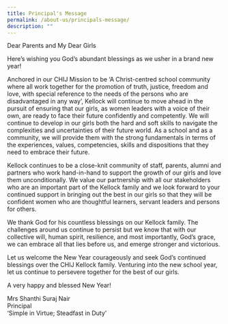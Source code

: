 ```yaml
---
title: Principal's Message
permalink: /about-us/principals-message/
description: ""
---
```

<p>Dear Parents and My Dear Girls</p>
<p>Here&rsquo;s wishing you God&rsquo;s abundant blessings as we usher in a brand new year!</p>
<p>Anchored in our CHIJ Mission to be &lsquo;A Christ-centred school community where all work together for the promotion of truth, justice, freedom and love, with special reference to the needs of the persons who are disadvantaged in any way&rsquo;, Kellock will continue to move ahead in the pursuit of ensuring that our girls, as women leaders with a voice of their own, are ready to face their future confidently and competently. We will continue to develop in our girls both the hard and soft skills to navigate the complexities and uncertainties of their future world. As a school and as a community, we will provide them with the strong fundamentals in terms of the experiences, values, competencies, skills and dispositions that they need to embrace their future.</p>
<p>Kellock continues to be a close-knit community of staff, parents, alumni and partners who work hand-in-hand to support the growth of our girls and love them unconditionally. We value our partnership with all our stakeholders who are an important part of the Kellock family and we look forward to your continued support in bringing out the best in our girls so that they will be confident women who are thoughtful learners, servant leaders and persons for others.</p>
<p>We thank God for his countless blessings on our Kellock family. The challenges around us continue to persist but we know that with our collective will, human spirit, resilience, and most importantly, God&rsquo;s grace, we can embrace all that lies before us, and emerge stronger and victorious.</p>
<p>Let us welcome the New Year courageously and seek God&rsquo;s continued blessings over the CHIJ Kellock family. Venturing into the new school year, let us continue to persevere together for the best of our girls.</p>
<p>A very happy and blessed New Year!</p>
<p>Mrs Shanthi Suraj Nair&nbsp;<br />Principal&nbsp;<br />&lsquo;Simple in Virtue; Steadfast in Duty&rsquo;</p>